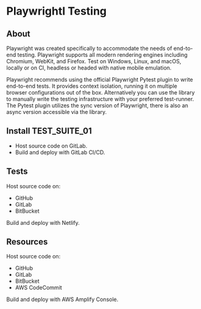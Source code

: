 # PlaywrightI Testing

## About

Playwright was created specifically to accommodate the needs of end-to-end testing. Playwright supports all modern rendering engines including Chromium, WebKit, and Firefox. Test on Windows, Linux, and macOS, locally or on CI, headless or headed with native mobile emulation.

Playwright recommends using the official Playwright Pytest plugin to write end-to-end tests. It provides context isolation, running it on multiple browser configurations out of the box. Alternatively you can use the library to manually write the testing infrastructure with your preferred test-runner. The Pytest plugin utilizes the sync version of Playwright, there is also an async version accessible via the library.

## Install TEST_SUITE_01

- Host source code on GitLab.
- Build and deploy with GitLab CI/CD.

## Tests

Host source code on:

- GitHub
- GitLab
- BitBucket

Build and deploy with Netlify.

## Resources

Host source code on:

- GitHub
- GitLab
- BitBucket
- AWS CodeCommit

Build and deploy with AWS Amplify Console.
